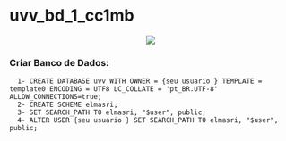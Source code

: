 # uvv_bd_1_cc1mb

<p align="center"><img src="https://i.imgur.com/sKidXYDl.png"></p>

### Criar Banco de Dados:
  ```
    1- CREATE DATABASE uvv WITH OWNER = {seu usuario } TEMPLATE = template0 ENCODING = UTF8 LC_COLLATE = 'pt_BR.UTF-8' ALLOW_CONNECTIONS=true;
    2- CREATE SCHEME elmasri;
    3- SET SEARCH_PATH TO elmasri, "$user", public;
    4- ALTER USER {seu usuario } SET SEARCH_PATH TO elmasri, "$user", public;
  ```
